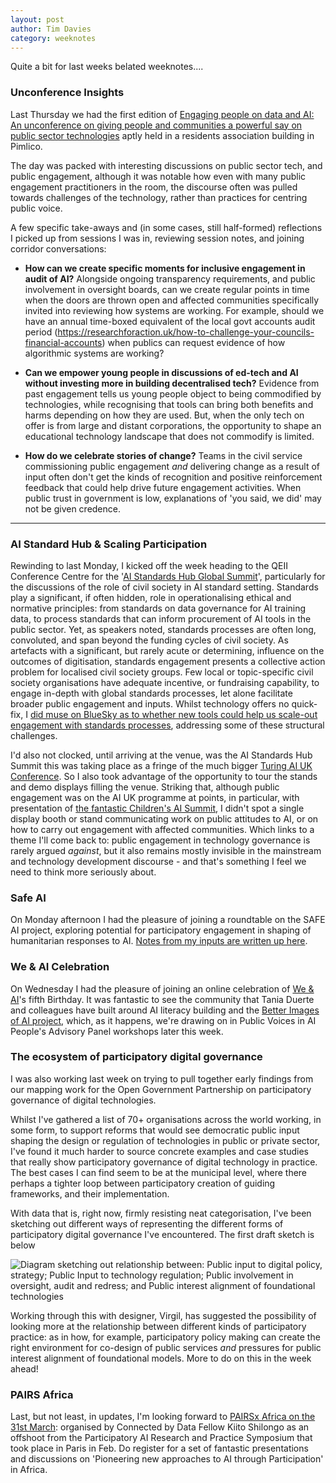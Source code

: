 ```yaml
---
layout: post
author: Tim Davies
category: weeknotes
---
```


Quite a bit for last weeks belated weeknotes....

### Unconference Insights

Last Thursday we had the first edition of [Engaging people on data and AI: An unconference on giving people and communities a powerful say on public sector technologies](https://connectedbydata.org/events/2025-03-20-unconference) aptly held in a residents association building in Pimlico. 

The day was packed with interesting discussions on public sector tech, and public engagement, although it was notable how even with many public engagement practitioners in the room, the discourse often was pulled towards challenges of the technology, rather than practices for centring public voice. 

A few specific take-aways and (in some cases, still half-formed) reflections I picked up from sessions I was in, reviewing session notes, and joining corridor conversations:

* **How can we create specific moments for inclusive engagement in audit of AI?** Alongside ongoing transparency requirements, and public involvement in oversight boards, can we create regular points in time when the doors are thrown open and affected communities specifically invited into reviewing how systems are working. For example, should we have an annual time-boxed equivalent of the local govt accounts audit period (https://researchforaction.uk/how-to-challenge-your-councils-financial-accounts) when publics can request evidence of how algorithmic systems are working? 
  
* **Can we empower young people in discussions of ed-tech and AI without investing more in building decentralised tech?** Evidence from past engagement tells us young people object to being commodified by technologies, while recognising that tools can bring both benefits and harms depending on how they are used. But, when the only tech on offer is from large and distant corporations, the opportunity to shape an educational technology landscape that does not commodify is limited. 

* **How do we celebrate stories of change?** Teams in the civil service commissioning public engagement *and* delivering change as a result of input often don't get the kinds of recognition and positive reinforcement feedback that could help drive future engagement activities. When public trust in government is low, explanations of 'you said, we did' may not be given credence. 

* ****
### AI Standard Hub & Scaling Participation

Rewinding to last Monday, I kicked off the week heading to the QEII Conference Centre for the '[AI Standards Hub Global Summit](https://aistandardshub.org/global-summit/)', particularly for the discussions of the role of civil society in AI standard setting. Standards play a significant, if often hidden, role in operationalising ethical and normative principles: from standards on data governance for AI training data, to process standards that can inform procurement of AI tools in the public sector. Yet, as speakers noted, standards processes are often long, convoluted, and span beyond the funding cycles of civil society. As artefacts with a significant, but rarely acute or determining, influence on the outcomes of digitisation, standards engagement presents a collective action problem for localised civil society groups. Few local or topic-specific civil society organisations have adequate incentive, or fundraising capability, to engage in-depth with global standards processes, let alone facilitate broader public engagement and inputs. Whilst technology offers no quick-fix, I [did muse on BlueSky as to whether new tools could help us scale-out engagement with standards processes](https://bsky.app/profile/did:plc:fgdn2fvtb2iqfuf4xrf3r5xg/post/3lkkxvop4p22f), addressing some of these structural challenges.

I'd also not clocked, until arriving at the venue, was the AI Standards Hub Summit  this was taking place as a fringe of the much bigger [Turing AI UK Conference](https://ai-uk.turing.ac.uk/). So I also took advantage of the opportunity to tour the stands and demo displays filling the venue. Striking that, although public engagement was on the AI UK programme at points, in particular, with presentation of [the fantastic Children's AI Summit](https://www.youtube.com/watch?v=Ybk9tMBHAuk&vl=en-GB), I didn't spot a single display booth or stand communicating work on public attitudes to AI, or on how to carry out engagement with affected communities. Which links to a theme I'll come back to: public engagement in technology governance is rarely argued *against*, but it also remains mostly invisible in the mainstream and technology development discourse - and that's something I feel we need to think more seriously about. 
### Safe AI

On Monday afternoon I had the pleasure of joining a roundtable on the SAFE AI project, exploring potential for participatory engagement in shaping of humanitarian responses to AI. [Notes from my inputs are written up here](https://connectedbydata.org/events/2025-03-17-safe-ai-fcdo).  

### We & AI Celebration

On Wednesday I had the pleasure of joining an online celebration of [We & AI](https://weandai.org/)'s fifth Birthday. It was fantastic to see the community that Tania Duerte and colleagues have built around AI literacy building and the [Better Images of AI project](https://betterimagesofai.org/images), which, as it happens, we're drawing on in Public Voices in AI People's Advisory Panel workshops later this week. 

### The ecosystem of participatory digital governance

I was also working last week on trying to pull together early findings from our mapping work for the Open Government Partnership on participatory governance of digital technologies. 

Whilst I've gathered a list of 70+ organisations across the world working, in some form, to support reforms that would see democratic public input shaping the design or regulation of technologies in public or private sector, I've found it much harder to source concrete examples and case studies that really show participatory governance of digital technology in practice. The best cases I can find seem to be at the municipal level, where there perhaps a tighter loop between participatory creation of guiding frameworks, and their implementation. 

With data that is, right now, firmly resisting neat categorisation, I've been sketching out different ways of representing the different forms of participatory digital governance I've encountered. The first draft sketch is below

![Diagram sketching out relationship between: Public input to digital policy, strategy; Public Input to technology regulation; Public involvement in oversight, audit and redress; and Public interest alignment of foundational technologies]({{site.baseurl}}/assets/blog/ogp-mapping-sketch.png)

Working through this with designer, Virgil, has suggested the possibility of looking more at the relationship between different kinds of participatory practice: as in how, for example, participatory policy making can create the right environment for co-design of public services *and* pressures for public interest alignment of foundational models. More to do on this in the week ahead!

### PAIRS Africa

Last, but not least, in updates, I'm looking forward to [PAIRSx Africa on the 31st March](https://pairs25.notion.site/PAIRSx-Africa-Pioneering-new-approaches-to-AI-through-Participation-1b4260e24e1a80ffa143e3f5533d7907): organised by Connected by Data Fellow Kiito Shilongo as an offshoot from the Participatory AI Research and Practice Symposium that took place in Paris in Feb. Do register for a set of fantastic presentations and discussions on 'Pioneering new approaches to AI through Participation' in Africa. 